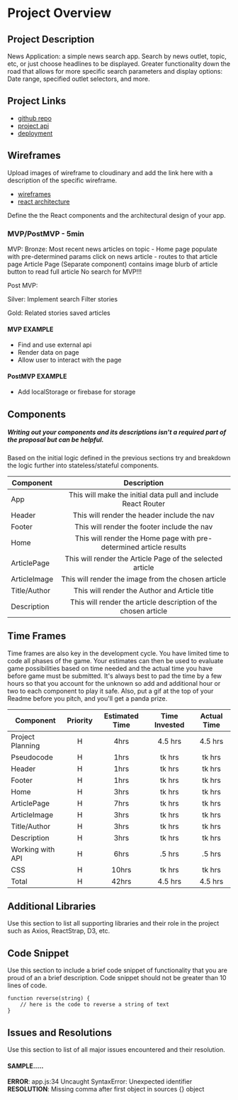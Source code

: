 # Project Overview


## Project Description

News Application: a simple news search app. Search by news outlet, topic, etc, or just choose headlines to be displayed. Greater functionality down the road that allows for more specific search parameters and display options: Date range, specified outlet selectors, and more.

## Project Links

- [github repo](https://github.com/macuser413/react-news)
- [project api](https://newsapi.org/)
- [deployment]()

## Wireframes

Upload images of wireframe to cloudinary and add the link here with a description of the specific wireframe.

- [wireframes](https://i.ibb.co/DknZJkZ/React-Project-Components.jpg)
- [react architecture](https://i.ibb.co/DknZJkZ/React-Project-Components.jpg)


Define the the React components and the architectural design of your app.

### MVP/PostMVP - 5min

MVP:
Bronze:
Most recent news articles on topic - Home page
populate with pre-determined params
click on news article - routes to that article page
Article Page (Separate component)
contains image
blurb of article
button to read full article
No search for MVP!!!

Post MVP:

Silver:
Implement search
Filter stories

Gold:
Related stories
saved articles 

#### MVP EXAMPLE
- Find and use external api 
- Render data on page 
- Allow user to interact with the page

#### PostMVP EXAMPLE

- Add localStorage or firebase for storage

## Components
##### Writing out your components and its descriptions isn't a required part of the proposal but can be helpful.

Based on the initial logic defined in the previous sections try and breakdown the logic further into stateless/stateful components. 

| Component | Description | 
| --- | :---: |  
| App | This will make the initial data pull and include React Router| 
| Header | This will render the header include the nav | 
| Footer | This will render the footer include the nav | 
| Home | This will render the Home page with pre-determined article results | 
| ArticlePage | This will render the Article Page of the selected article |
| ArticleImage | This will render the image from the chosen article | 
| Title/Author | This will render the Author and Article title | 
| Description | This will render the article description of the chosen article | 

## Time Frames

Time frames are also key in the development cycle.  You have limited time to code all phases of the game.  Your estimates can then be used to evaluate game possibilities based on time needed and the actual time you have before game must be submitted. It's always best to pad the time by a few hours so that you account for the unknown so add and additional hour or two to each component to play it safe. Also, put a gif at the top of your Readme before you pitch, and you'll get a panda prize.

| Component | Priority | Estimated Time | Time Invested | Actual Time |
| --- | :---: |  :---: | :---: | :---: |
| Project Planning | H | 4hrs| 4.5 hrs | 4.5 hrs |
| Pseudocode | H | 1hrs| tk hrs | tk hrs |
| Header | H | 1hrs| tk hrs | tk hrs |
| Footer | H | 1hrs| tk hrs | tk hrs |
| Home | H | 3hrs| tk hrs | tk hrs |
| ArticlePage | H | 7hrs| tk hrs | tk hrs |
| ArticleImage | H | 3hrs| tk hrs | tk hrs |
| Title/Author | H | 3hrs| tk hrs | tk hrs |
| Description | H | 3hrs| tk hrs | tk hrs |
| Working with API | H | 6hrs| .5 hrs | .5 hrs |
| CSS | H | 10hrs| tk hrs | tk hrs |
| Total | H | 42hrs| 4.5 hrs | 4.5 hrs |

## Additional Libraries
 Use this section to list all supporting libraries and their role in the project such as Axios, ReactStrap, D3, etc. 

## Code Snippet

Use this section to include a brief code snippet of functionality that you are proud of an a brief description.  Code snippet should not be greater than 10 lines of code. 

```
function reverse(string) {
	// here is the code to reverse a string of text
}
```

## Issues and Resolutions
 Use this section to list of all major issues encountered and their resolution.

#### SAMPLE.....
**ERROR**: app.js:34 Uncaught SyntaxError: Unexpected identifier                                
**RESOLUTION**: Missing comma after first object in sources {} object
